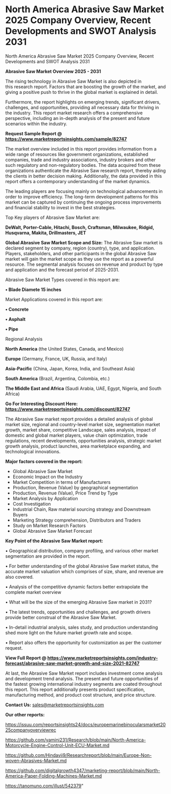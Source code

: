 # North America Abrasive Saw Market 2025 Company Overview, Recent Developments and SWOT Analysis 2031
 North America Abrasive Saw Market 2025 Company Overview, Recent Developments and SWOT Analysis 2031

<Strong> Abrasive Saw Market Overview 2025 - 2031</strong>

The rising technology in Abrasive Saw Market is also depicted in this research report. Factors that are boosting the growth of the market, and giving a positive push to thrive in the global market is explained in detail.

Furthermore, the report highlights on emerging trends, significant drivers, challenges, and opportunities, providing all necessary data for thriving in the industry. This report market research offers a comprehensive perspective, including an in-depth analysis of the present and future scenarios within the industry.

<strong>Request Sample Report @ <a href=https://www.marketreportsinsights.com/sample/82747>https://www.marketreportsinsights.com/sample/82747</a></strong>

The market overview included in this report provides information from a wide range of resources like government organizations, established companies, trade and industry associations, industry brokers and other such regulatory and non-regulatory bodies. The data acquired from these organizations authenticate the Abrasive Saw research report, thereby aiding the clients in better decision making. Additionally, the data provided in this report offers a contemporary understanding of the market dynamics.

The leading players are focusing mainly on technological advancements in order to improve efficiency. The long-term development patterns for this market can be captured by continuing the ongoing process improvements and financial stability to invest in the best strategies.

Top Key players of Abrasive Saw Market are:

<strong>DeWalt, Porter-Cable, Hitachi, Bosch, Craftsman, Milwaukee, Ridgid, Husqvarna, Makita, Drillmasters, JET</strong>

<strong><b>Global Abrasive Saw Market Scope and Size:</b></strong>
The Abrasive Saw market is declared segment by company, region (country), type, and application. Players, stakeholders, and other participants in the global Abrasive Saw market will gain the market scope as they use the report as a powerful resource. The segmental analysis focuses on revenue and product by type and application and the forecast period of 2025-2031.

Abrasive Saw Market Types covered in this report are:

<strong>• Blade Diamete 15 inches</strong>

Market Applications covered in this report are:

<strong>• Concrete

• Asphalt

• Pipe</strong> 

Regional Analysis

<strong>North America</strong> (the United States, Canada, and Mexico)

<strong>Europe</strong> (Germany, France, UK, Russia, and Italy)

<strong>Asia-Pacific</strong> (China, Japan, Korea, India, and Southeast Asia)

<strong>South America</strong> (Brazil, Argentina, Colombia, etc.)

<strong>The Middle East and Africa</strong> (Saudi Arabia, UAE, Egypt, Nigeria, and South Africa)

<strong>Go For Interesting Discount Here: <a href=https://www.marketreportsinsights.com/discount/82747>https://www.marketreportsinsights.com/discount/82747</a></strong>

The Abrasive Saw market report provides a detailed analysis of global market size, regional and country-level market size, segmentation market growth, market share, competitive Landscape, sales analysis, impact of domestic and global market players, value chain optimization, trade regulations, recent developments, opportunities analysis, strategic market growth analysis, product launches, area marketplace expanding, and technological innovations.

<strong><b>Major factors covered in the report:</b></strong>
<ul>
  <li>Global Abrasive Saw Market </li>
  <li>Economic Impact on the Industry</li>
  <li>Market Competition in terms of Manufacturers</li>
  <li>Production, Revenue (Value) by geographical segmentation</li>
  <li>Production, Revenue (Value), Price Trend by Type</li>
  <li>Market Analysis by Application</li>
  <li>Cost Investigation</li>
  <li>Industrial Chain, Raw material sourcing strategy and Downstream Buyers</li>
  <li>Marketing Strategy comprehension, Distributors and Traders</li>
  <li>Study on Market Research Factors</li>
  <li>Global Abrasive Saw Market Forecast</li>
</ul>

<strong><b>Key Point of the Abrasive Saw Market report:</b></strong>

• Geographical distribution, company profiling, and various other market segmentation are provided in the report.

• For better understanding of the global Abrasive Saw market status, the accurate market valuation which comprises of size, share, and revenue are also covered.

• Analysis of the competitive dynamic factors better extrapolate the complete market overview

• What will be the size of the emerging Abrasive Saw market in 2031?

• The latest trends, opportunities and challenges, and growth drivers provide better construal of the Abrasive Saw Market.

• In-detail industrial analysis, sales study, and production understanding shed more light on the future market growth rate and scope.

• Report also offers the opportunity for customization as per the customer request.

<strong><b>View Full Report @ <a href=https://www.marketreportsinsights.com/industry-forecast/abrasive-saw-market-growth-and-size-2021-82747>https://www.marketreportsinsights.com/industry-forecast/abrasive-saw-market-growth-and-size-2021-82747</a></b></strong>


At last, the Abrasive Saw Market report includes investment come analysis and development trend analysis. The present and future opportunities of the fastest growing international industry segments are coated throughout this report. This report additionally presents product specification, manufacturing method, and product cost structure, and price structure.

<strong>Contact Us:</strong>
sales@marketreportsinsights.com

<strong>Our other reports:</strong>

<a href=https://issuu.com/reportsinsights24/docs/europemarinebinocularsmarket2025companyoverviewrec>https://issuu.com/reportsinsights24/docs/europemarinebinocularsmarket2025companyoverviewrec</a>

<a href=https://github.com/yamini231/Research/blob/main/North-America-Motorcycle-Engine-Control-Unit-ECU-Market.md>https://github.com/yamini231/Research/blob/main/North-America-Motorcycle-Engine-Control-Unit-ECU-Market.md</a>

<a href=https://github.com/Hindavii9/Researchreport/blob/main/Europe-Non-woven-Abrasives-Market.md>https://github.com/Hindavii9/Researchreport/blob/main/Europe-Non-woven-Abrasives-Market.md</a>

<a href=https://github.com/digitalgrowth4347/marketing-report/blob/main/North-America-Paper-Folding-Machines-Market.md>https://github.com/digitalgrowth4347/marketing-report/blob/main/North-America-Paper-Folding-Machines-Market.md</a>

<a href=https://tanomuno.com/illust/542379>https://tanomuno.com/illust/542379</a>"
